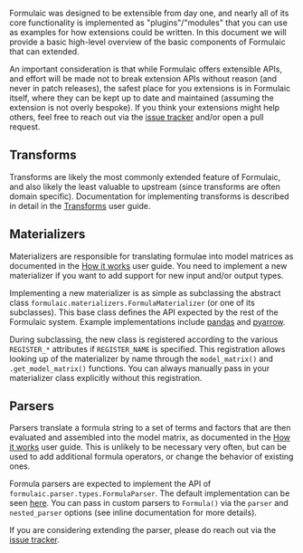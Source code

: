 Formulaic was designed to be extensible from day one, and nearly all of its
core functionality is implemented as "plugins"/"modules" that you can use as
examples for how extensions could be written. In this document we will provide
a basic high-level overview of the basic components of Formulaic that can
extended.

An important consideration is that while Formulaic offers extensible APIs, and
effort will be made not to break extension APIs without reason (and never in
patch releases), the safest place for you extensions is in Formulaic itself,
where they can be kept up to date and maintained (assuming the extension is not
overly bespoke). If you think your extensions might help others, feel free to
reach out via the [issue tracker](https://github.com/matthewwardrop/formulaic/issues)
and/or open a pull request.


## Transforms

Transforms are likely the most commonly extended feature of Formulaic, and also
likely the least valuable to upstream (since transforms are often domain
specific). Documentation for implementing transforms is described in detail in
the [Transforms](../../guides/transforms/) user guide.


## Materializers

Materializers are responsible for translating formulae into model matrices as
documented in the [How it works](../../guides/formulae/#materialization) user
guide. You need to implement a new materializer if you want to add support for
new input and/or output types.

Implementing a new materializer is as simple as subclassing the abstract class
`formulaic.materializers.FormulaMaterializer` (or one of its subclasses). This
base class defines the API expected by the rest of the Formulaic system. Example
implementations include
[pandas](https://github.com/matthewwardrop/formulaic/blob/main/formulaic/materializers/pandas.py)
and
[pyarrow](https://github.com/matthewwardrop/formulaic/blob/main/formulaic/materializers/arrow.py).

During subclassing, the new class is registered according to the various
`REGISTER_*` attributes if `REGISTER_NAME` is specified. This registration
allows looking up of the materializer by name through the `model_matrix()` and
`.get_model_matrix()` functions. You can always manually pass in your
materializer class explicitly without this registration.


## Parsers

Parsers translate a formula string to a set of terms and factors that are then
evaluated and assembled into the model matrix, as documented in the [How it
works](../../guides/formulae/#parsed-formulae) user guide. This is unlikely to
be necessary very often, but can be used to add additional formula operators,
or change the behavior of existing ones.

Formula parsers are expected to implement the API of
`formulaic.parser.types.FormulaParser`. The default implementation can be seen
[here](https://github.com/matthewwardrop/formulaic/blob/main/formulaic/parser/parser.py).
You can pass in custom parsers to `Formula()` via the `parser` and
`nested_parser` options (see inline documentation for more details).

If you are considering extending the parser, please do reach out via the
[issue tracker](https://github.com/matthewwardrop/formulaic/issues).
